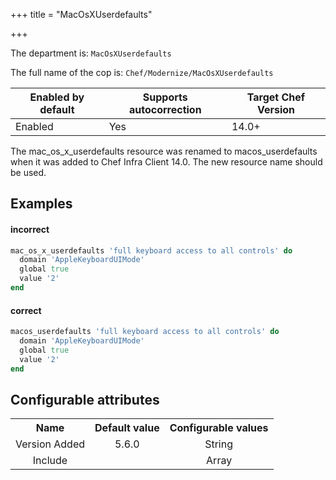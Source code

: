 +++
title = "MacOsXUserdefaults"

+++

<!-- This content is automatically generated. See https://github.com/chef/chef-web-docs/blob/main/generated/README.md -->

The department is: `MacOsXUserdefaults`

The full name of the cop is: `Chef/Modernize/MacOsXUserdefaults`

| Enabled by default | Supports autocorrection | Target Chef Version |
| --- | --- | --- |
| Enabled | Yes | 14.0+ |

The mac_os_x_userdefaults resource was renamed to macos_userdefaults when it was added to Chef Infra Client 14.0. The new resource name should be used.

## Examples


#### incorrect

```ruby
mac_os_x_userdefaults 'full keyboard access to all controls' do
  domain 'AppleKeyboardUIMode'
  global true
  value '2'
end
```

#### correct

```ruby
macos_userdefaults 'full keyboard access to all controls' do
  domain 'AppleKeyboardUIMode'
  global true
  value '2'
end
```

## Configurable attributes

<table>
<tbody><tr>
<th>Name</th>
<th>Default value</th>
<th>Configurable values</th>
</tr>
<tr>
<td style="text-align:center">Version Added</td>
<td style="text-align:center">5.6.0</td>
<td style="text-align:center">String</td>
</tr>
<tr><td style="text-align:center">Include</td>
<td style="text-align:center"><ul>
</ul>
</td>
<td style="text-align:center">Array</td>
</tr></tbody></table>
